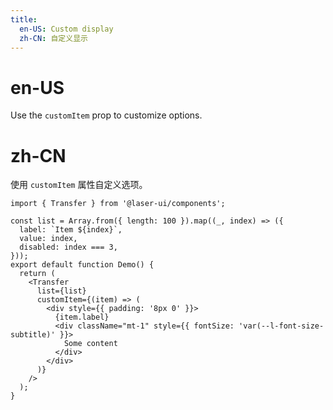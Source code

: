 ```yaml
---
title:
  en-US: Custom display
  zh-CN: 自定义显示
---
```


# en-US

Use the `customItem` prop to customize options.

# zh-CN

使用 `customItem` 属性自定义选项。

```tsx
import { Transfer } from '@laser-ui/components';

const list = Array.from({ length: 100 }).map((_, index) => ({
  label: `Item ${index}`,
  value: index,
  disabled: index === 3,
}));
export default function Demo() {
  return (
    <Transfer
      list={list}
      customItem={(item) => (
        <div style={{ padding: '8px 0' }}>
          {item.label}
          <div className="mt-1" style={{ fontSize: 'var(--l-font-size-subtitle)' }}>
            Some content
          </div>
        </div>
      )}
    />
  );
}
```
